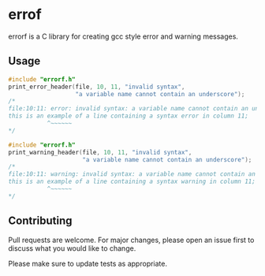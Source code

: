 # errof

errorf is a C library for creating gcc style error and warning messages.

## Usage

```C
#include "errorf.h"
print_error_header(file, 10, 11, "invalid syntax",
                   "a variable name cannot contain an underscore");
/*
file:10:11: error: invalid syntax: a variable name cannot contain an underscore
this is an example of a line containing a syntax error in column 11;
           ^~~~~~~    
*/

#include "errorf.h"
print_warning_header(file, 10, 11, "invalid syntax",
                     "a variable name cannot contain an underscore");
/*
file:10:11: warning: invalid syntax: a variable name cannot contain an underscore
this is an example of a line containing a syntax warning in column 11;
           ^~~~~~~    
*/
```


## Contributing

Pull requests are welcome. For major changes, please open an issue first
to discuss what you would like to change.

Please make sure to update tests as appropriate.
